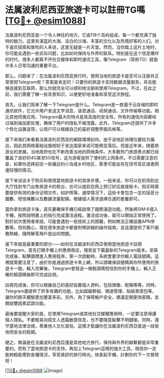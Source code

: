 # 法属波利尼西亚旅遊卡可以註冊TG嗎 [[TG💪+ @esim1088](https://t.me/s/esim1088)]

法属波利尼西亚是一个令人神往的地方，它由118个岛屿组成，每一个都充满了独特的魅力。这里有湛蓝的大海、洁白的沙滩、丰富的文化以及热情好客的人们。对于喜欢探索和冒险的人来说，这里无疑是一片天堂。然而，当你踏上这片土地时，你可能会遇到一些实际问题，比如如何保持与外界的联系。特别是在这个信息爆炸的时代，很多人都离不开社交媒体和即时通讯工具，像Telegram（简称TG）就是许多人日常沟通的重要平台。

那么，问题来了：在法属波利尼西亚旅行时，使用当地的旅遊卡是否可以注册并正常使用Telegram呢？答案是肯定的！只要你的旅遊卡支持数据流量服务，并且能够连接到互联网，那么你就完全可以顺利地注册和使用Telegram。不过，在此之前，我们需要了解一些背景知识，以便更好地准备和享受这次旅程。

首先，让我们简单了解一下Telegram是什么。Telegram是一款基于云存储的即时通讯软件，它允许用户发送文字消息、语音通话、视频通话、文件传输等功能。相比其他同类应用，Telegram最大的特点是其高度的安全性，所有的通信内容都经过端到端加密处理，确保了用户的隐私不被泄露。此外，Telegram还提供了许多个性化设置选项，让用户可以根据自己的喜好调整界面风格等。

接下来我们来看看法属波利尼西亚的網路環境如何。由于该地区地理位置较为偏远，因此其网络基础设施相较于发达国家来说可能稍显落后。但是近年来，随着旅游业的发展，当地政府也在不断改善当地的网络条件。大多数热门旅游景点都已经覆盖了良好的4G甚至5G信号，这为游客提供了便利的上网条件。不过需要注意的是，如果你选择前往一些偏远的小岛或乡村地区，那里可能会存在信号盲区或者网速较慢的情况。

接下来谈谈关于购买和使用當地旅遊卡的具体步骤。一般来说，你可以在机场到达大厅找到专门出售旅遊卡的柜台，也可以提前在网上预订好后直接取卡。购买時需要提供有效的身份证明文件，如护照等。通常情况下，這些卡會包含一定的話音分鐘數、短信條數以及數據流量配額。根據個人需求選擇合適的套餐即可。

當你拿到旅遊卡後，首先要確保手機已經啟用了國際漫遊功能。然後將SIM卡插入手機，按照說明書上的指引完成激活過程。激活成功後，就可以開始正常使用了。對於初次使用者來說，可能會遇到一些技術上的困難，例如無法正確設置APN參數等。但別擔心，現在很多旅遊卡都會附帶詳細的操作指南，並且還提供了客戶服務熱線，隨時解答用戶提出的問題。

接下來就是最重要的部分——如何在法屬波利尼西亞使用當地旅遊卡註冊Telegram。首先打開手機上的應用商店，搜索並下載最新的Telegram版本。安裝完成後，點擊圖標進入應用程序。第一次啟動時，系統會要求你輸入電話號碼。這裡就需要注意了，由於你是通過旅遊卡來上網，所以請確保該號碼與你所使用的旅遊卡一致。輸入完畢後，Telegram會發送一條驗證碼短信到你的手機上，輸入正確的驗證碼後即可完成註冊。

註冊完成後，你可以根據自己的喜好設置個人資料，包括頭像、昵稱等等。同時，Telegram還提供了許多有趣的功能，比如超級群組、頻道管理、貼紙表情包等，讓你的聊天體驗更加豐富多彩。另外，為了保障帳戶安全，建議定期更改密碼，並開啟雙因素認證功能。

最後要提醒大家的是，在使用Telegram或其他社交媒體應用時，一定要注意保護個人隱私。不要輕易向陌生人透露敏感信息，也不要隨意點擊不明鏈接。同時，遵守當地法律法規，尊重他人文化習俗，這樣才能讓你在法屬波利尼西亞度過一段愉快而安全的假期。

總之，無論是在法屬波利尼西亞還是其他地方旅行，保持與外界的聯繫都是非常重要的。而有了當地旅遊卡的支持，再加上Telegram這樣的強大工具，相信你一定能夠輕鬆應對各種情況，享受美好的旅行時光。快拿起手機，計劃你的下一次冒險吧！

[[TG💪+ @esim1088](https://t.me/s/esim1088) ![Image](https://i.postimg.cc/4NQfJmqS/Snipaste-2025-05-13-00-14-12.png)]